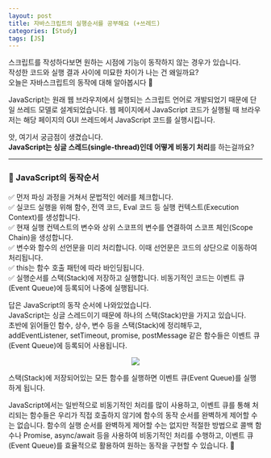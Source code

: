 ```yaml
---
layout: post
title: 자바스크립트의 실행순서를 공부해요 (+쓰레드)
categories: [Study]
tags: [JS]
---
```


스크립트를 작성하다보면 원하는 시점에 기능이 동작하지 않는 경우가 있습니다.  
작성한 코드와 실행 결과 사이에 미묘한 차이가 나는 건 왜일까요?  
오늘은 자바스크립트의 동작에 대해 알아봅시다 🙂  

JavaScript는 원래 웹 브라우저에서 실행되는 스크립트 언어로 개발되었기 때문에 단일 쓰레드 모델로 설계되었습니다. 웹 페이지에서 JavaScript 코드가 실행될 때 브라우저는 해당 페이지의 GUI 쓰레드에서 JavaScript 코드를 실행시킵니다.  

앗, 여기서 궁금점이 생겼습니다.   
**JavaScript는 싱글 스레드(single-thread)인데 어떻게 비동기 처리**를 하는걸까요?  

---

### 📝 JavaScript의 동작순서
✅ 먼저 파싱 과정을 거쳐서 문법적인 에러를 체크합니다.  
✅ 실코드 실행을 위해 함수, 전역 코드, Eval 코드 등 실행 컨텍스트(Execution Context)를 생성합니다.  
✅ 현재 실행 컨텍스트의 변수와 상위 스코프의 변수를 연결하여 스코프 체인(Scope Chain)을 생성합니다.  
✅ 변수와 함수의 선언문을 미리 처리합니다. 이때 선언문은 코드의 상단으로 이동하여 처리됩니다.  
✅ this는 함수 호출 패턴에 따라 바인딩됩니다.  
✅ 실행순서를 스택(Stack)에 저장하고 실행합니다. 비동기적인 코드는 이벤트 큐(Event Queue)에 등록되어 나중에 실행됩니다.  

답은 JavaScript의 동작 순서에 나와있었습니다.  
JavaScript는 싱글 스레드이기 때문에 하나의 스택(Stack)만을 가지고 있습니다.  
초반에 읽어들인 함수, 상수, 변수 등을 스택(Stack)에 정리해두고,   
addEventListener, setTimeout, promise, postMessage 같은 함수들은 이벤트 큐(Event Queue)에 등록되어 사용됩니다.  

<p style="text-align: center;"><img src="{{ site.baseurl }}/assets/img/20230326-stackandqueue.png"></p>

스택(Stack)에 저장되어있는 모든 함수를 실행하면 이벤트 큐(Event Queue)를 실행하게 됩니다.  

JavaScript에서는 일반적으로 비동기적인 처리를 많이 사용하고, 이벤트 큐를 통해 처리되는 함수들은 우리가 직접 호출하지 않기에 함수의 동작 순서를 완벽하게 제어할 수는 없습니다. 함수의 실행 순서를 완벽하게 제어할 수는 없지만 적절한 방법으로 콜백 함수나 Promise, async/await 등을 사용하여 비동기적인 처리를 수행하고, 이벤트 큐(Event Queue)를 효율적으로 활용하여 원하는 동작을 구현할 수 있습니다. 🙂